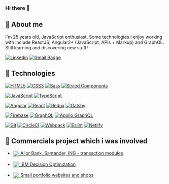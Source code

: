 ### Hi there 👋

## 🙍 About me

I'm 25 years old, JavaScript enthusiast. Some technologies I enjoy working with include ReactJS, Angular2+ (JavaScript, APIs + Markup) and GraphQL. Still learning and discovering new stuff!

[![Linkedin](https://img.shields.io/badge/-LinkedIn-blue?style=flat-square&logo=Linkedin&logoColor=white&link=https://www.linkedin.com/in/mateusz-bieda/)](https://www.linkedin.com/in/mateusz-bieda/)
[![Gmail Badge](https://img.shields.io/badge/-Gmail-c14438?style=flat-square&logo=Gmail&logoColor=white&link=mailto:mateusz.bieda95@gmail.com)](mailto:mateusz.bieda95@gmail.com)

## 🔧 Technologies

[![HTML5](https://img.shields.io/badge/-HTML5-E34F26?style=flat-square&logo=html5&logoColor=white&link=https://github.com/mateBe95)](https://github.com/mateBe95/)
[![CSS3](https://img.shields.io/badge/-CSS3-1572B6?style=flat-square&logo=css3&link=https://github.com/mateBe95)](https://github.com/mateBe95/)
[![Sass](https://img.shields.io/badge/-Sass-black?style=flat-square&logo=Sass&logoColor=pink)](https://github.com/mateBe95/)
[![Styled Components](https://img.shields.io/badge/-StyledComponents-black?style=flat-square&logo=Styled-Components)](https://github.com/mateBe95/)

[![JavaScript](https://img.shields.io/badge/-JavaScript-black?style=flat-square&logo=javascript&link=https://github.com/mateBe95/)](https://github.com/mateBe95)
[![TypeScript](https://img.shields.io/badge/-TypeScript-007ACC?style=flat-square&logo=typescript&link=https://github.com/mateBe95)](https://github.com/mateBe95)

[![Angular](https://img.shields.io/badge/-Angular-red?style=flat-square&logo=angular)](https://github.com/mateBe95)
[![React](https://img.shields.io/badge/-React-black?style=flat-square&logo=react)](https://github.com/mateBe95)
[![Redux](https://img.shields.io/badge/-Redux-black?style=flat-square&logo=Redux&logoColor=pink)](https://github.com/mateBe95/)
[![Gatsby](https://img.shields.io/badge/-Gatsby-purple?style=flat-square&logo=Gatsby&logoColor=white)](https://github.com/mateBe95/)

[![Firebase](https://img.shields.io/badge/-Firebase-orange?style=flat-square&logo=Firebase&logoColor=white)](https://github.com/mateBe95)
[![GraphQL](https://img.shields.io/badge/-GraphQL-E10098?style=flat-square&logo=graphql&link=https://github.com/mateBe95)](https://github.com/mateBe95)
[![Apollo GraphQL](https://img.shields.io/badge/-Apollo%20GraphQL-311C87?style=flat-square&logo=apollo-graphql&link=https://github.com/mateBe95/)](https://github.com/mateBe95)

[![Git](https://img.shields.io/badge/-Git-black?style=flat-square&logo=git&link=https://github.com/olafsulich/)](https://github.com/mateBe95/)
[![CircleCI](https://img.shields.io/badge/-CircleCI-black?style=flat-square&logo=CircleCI&logoColor=white)](https://github.com/mateBe95/)
[![Webpack](https://img.shields.io/badge/-Webpack-blue?style=flat-square&logo=Webpack&logoColor=white)](https://github.com/mateBe95/)
[![Eslint](https://img.shields.io/badge/-Eslint-purple?style=flat-square&logo=Eslint&logoColor=white)](https://github.com/mateBe95/)
[![Netlify](https://img.shields.io/badge/-Netlify-black?style=flat-square&logo=Figma&logoColor=white)](https://github.com/mateBe95/)

## 📕 Commercials project which i was involved 

- <a href="https://www.aliorbank.pl/biuro-maklerskie.html"><img align="center" width="20" height="20" src='https://www.frontlive.pl/static/835244e9492188eb03cdd9b7c142187d/4148e/typescript.png' />
  Alior Bank, Santander, ING - transaction modules</a>

- <a href="https://www.ibm.com/cloud/decision-optimization-for-watson-studio"><img align="center" width="20" height="20" src='https://www.frontlive.pl/static/5e267e2ee412a23e797106ee564145a0/4148e/js.png' />
  IBM Decision Optimization</a>

* <a href="https://jurczynskikancelaria.pl/"><img align="center" width="20" height="20" src='https://www.frontlive.pl/static/695197f9845f4e2da7a3da0e77e784f4/4148e/css.png' />
  Small portfolio websites and shops
  </a>

